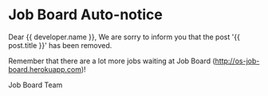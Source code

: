 Job Board Auto-notice
=====================

Dear {{ developer.name }},
We are sorry to inform you that the post '{{ post.title }}' has been removed.

Remember that there are a lot more jobs waiting at Job Board (http://os-job-board.herokuapp.com)!

Job Board Team
